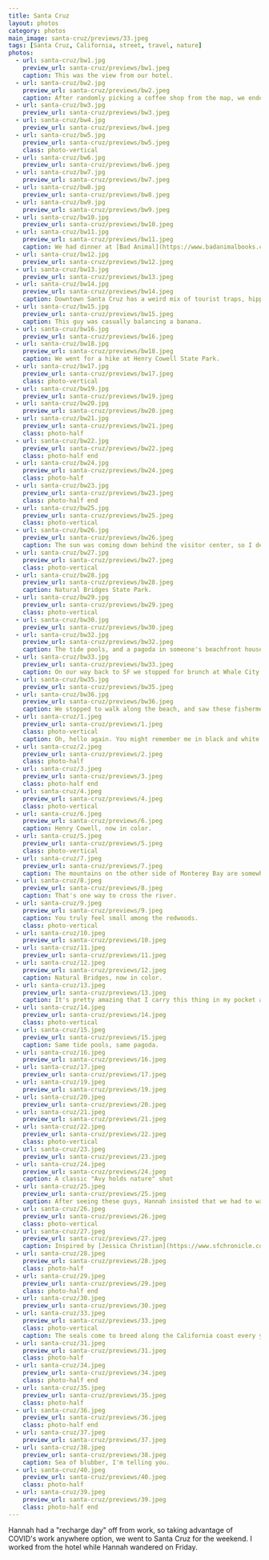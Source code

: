 ```yaml
---
title: Santa Cruz
layout: photos
category: photos
main_image: santa-cruz/previews/33.jpeg
tags: [Santa Cruz, California, street, travel, nature]
photos:
  - url: santa-cruz/bw1.jpg
    preview_url: santa-cruz/previews/bw1.jpeg
    caption: This was the view from our hotel.
  - url: santa-cruz/bw2.jpg
    preview_url: santa-cruz/previews/bw2.jpeg
    caption: After randomly picking a coffee shop from the map, we ended up at Shrine, a Catholic non-profit coffeehouse. The contrast with the surf-town vibes was perfectly embodied by these two statues across the street from each other.
  - url: santa-cruz/bw3.jpg
    preview_url: santa-cruz/previews/bw3.jpeg
  - url: santa-cruz/bw4.jpg
    preview_url: santa-cruz/previews/bw4.jpeg
  - url: santa-cruz/bw5.jpg
    preview_url: santa-cruz/previews/bw5.jpeg
    class: photo-vertical
  - url: santa-cruz/bw6.jpg
    preview_url: santa-cruz/previews/bw6.jpeg
  - url: santa-cruz/bw7.jpg
    preview_url: santa-cruz/previews/bw7.jpeg
  - url: santa-cruz/bw8.jpg
    preview_url: santa-cruz/previews/bw8.jpeg
  - url: santa-cruz/bw9.jpg
    preview_url: santa-cruz/previews/bw9.jpeg
  - url: santa-cruz/bw10.jpg
    preview_url: santa-cruz/previews/bw10.jpeg
  - url: santa-cruz/bw11.jpg
    preview_url: santa-cruz/previews/bw11.jpeg
    caption: We had dinner at [Bad Animal](https://www.badanimalbooks.com/). We had found this restaurant/bookshop combo somewhat randomly the previous time we'd visited Santa Cruz, and we'll continue going back for its amazing book selection and interesting food pairings. Of course, we left with 7 books between the two of us.
  - url: santa-cruz/bw12.jpg
    preview_url: santa-cruz/previews/bw12.jpeg
  - url: santa-cruz/bw13.jpg
    preview_url: santa-cruz/previews/bw13.jpeg
  - url: santa-cruz/bw14.jpg
    preview_url: santa-cruz/previews/bw14.jpeg
    caption: Downtown Santa Cruz has a weird mix of tourist traps, hippie stores, and the sameness of middle-America's Main Street. These guys were having a birthday party on the curb.
  - url: santa-cruz/bw15.jpg
    preview_url: santa-cruz/previews/bw15.jpeg
    caption: This guy was casually balancing a banana.
  - url: santa-cruz/bw16.jpg
    preview_url: santa-cruz/previews/bw16.jpeg
  - url: santa-cruz/bw18.jpg
    preview_url: santa-cruz/previews/bw18.jpeg
    caption: We went for a hike at Henry Cowell State Park.
  - url: santa-cruz/bw17.jpg
    preview_url: santa-cruz/previews/bw17.jpeg
    class: photo-vertical
  - url: santa-cruz/bw19.jpg
    preview_url: santa-cruz/previews/bw19.jpeg
  - url: santa-cruz/bw20.jpg
    preview_url: santa-cruz/previews/bw20.jpeg
  - url: santa-cruz/bw21.jpg
    preview_url: santa-cruz/previews/bw21.jpeg
    class: photo-half
  - url: santa-cruz/bw22.jpg
    preview_url: santa-cruz/previews/bw22.jpeg
    class: photo-half end
  - url: santa-cruz/bw24.jpg
    preview_url: santa-cruz/previews/bw24.jpeg
    class: photo-half
  - url: santa-cruz/bw23.jpg
    preview_url: santa-cruz/previews/bw23.jpeg
    class: photo-half end
  - url: santa-cruz/bw25.jpg
    preview_url: santa-cruz/previews/bw25.jpeg
    class: photo-vertical
  - url: santa-cruz/bw26.jpg
    preview_url: santa-cruz/previews/bw26.jpeg
    caption: The sun was coming down behind the visitor center, so I decided I'd experiment with this shot. I thought this would be way more blown out.
  - url: santa-cruz/bw27.jpg
    preview_url: santa-cruz/previews/bw27.jpeg
    class: photo-vertical
  - url: santa-cruz/bw28.jpg
    preview_url: santa-cruz/previews/bw28.jpeg
    caption: Natural Bridges State Park.
  - url: santa-cruz/bw29.jpg
    preview_url: santa-cruz/previews/bw29.jpeg
    class: photo-vertical
  - url: santa-cruz/bw30.jpg
    preview_url: santa-cruz/previews/bw30.jpeg
  - url: santa-cruz/bw32.jpg
    preview_url: santa-cruz/previews/bw32.jpeg
    caption: The tide pools, and a pagoda in someone's beachfront house.
  - url: santa-cruz/bw33.jpg
    preview_url: santa-cruz/previews/bw33.jpeg
    caption: On our way back to SF we stopped for brunch at Whale City Bakery along Highway 1. There were _so many_ birds.
  - url: santa-cruz/bw35.jpg
    preview_url: santa-cruz/previews/bw35.jpeg
  - url: santa-cruz/bw36.jpg
    preview_url: santa-cruz/previews/bw36.jpeg
    caption: We stopped to walk along the beach, and saw these fishermen. Yes, the studio messed up this photo while developing it.
  - url: santa-cruz/1.jpeg
    preview_url: santa-cruz/previews/1.jpeg
    class: photo-vertical
    caption: Oh, hello again. You might remember me in black and white from just a few scrolls up. I'm trying something new here, and sharing photos I took on my phone as I was going through Santa Cruz. It's remarkable how different my style is on film. Our tools influence our output.
  - url: santa-cruz/2.jpeg
    preview_url: santa-cruz/previews/2.jpeg
    class: photo-half
  - url: santa-cruz/3.jpeg
    preview_url: santa-cruz/previews/3.jpeg
    class: photo-half end
  - url: santa-cruz/4.jpeg
    preview_url: santa-cruz/previews/4.jpeg
    class: photo-vertical
  - url: santa-cruz/6.jpeg
    preview_url: santa-cruz/previews/6.jpeg
    caption: Henry Cowell, now in color.
  - url: santa-cruz/5.jpeg
    preview_url: santa-cruz/previews/5.jpeg
    class: photo-vertical
  - url: santa-cruz/7.jpeg
    preview_url: santa-cruz/previews/7.jpeg
    caption: The mountains on the other side of Monterey Bay are somewhat disorienting.
  - url: santa-cruz/8.jpeg
    preview_url: santa-cruz/previews/8.jpeg
    caption: That's one way to cross the river.
  - url: santa-cruz/9.jpeg
    preview_url: santa-cruz/previews/9.jpeg
    caption: You truly feel small among the redwoods.
    class: photo-vertical
  - url: santa-cruz/10.jpeg
    preview_url: santa-cruz/previews/10.jpeg
  - url: santa-cruz/11.jpeg
    preview_url: santa-cruz/previews/11.jpeg
  - url: santa-cruz/12.jpeg
    preview_url: santa-cruz/previews/12.jpeg
    caption: Natural Bridges, now in color.
  - url: santa-cruz/13.jpeg
    preview_url: santa-cruz/previews/13.jpeg
    caption: It's pretty amazing that I carry this thing in my pocket all day and can get shots like this out of it.
  - url: santa-cruz/14.jpeg
    preview_url: santa-cruz/previews/14.jpeg
    class: photo-vertical
  - url: santa-cruz/15.jpeg
    preview_url: santa-cruz/previews/15.jpeg
    caption: Same tide pools, same pagoda.
  - url: santa-cruz/16.jpeg
    preview_url: santa-cruz/previews/16.jpeg
  - url: santa-cruz/17.jpeg
    preview_url: santa-cruz/previews/17.jpeg
  - url: santa-cruz/19.jpeg
    preview_url: santa-cruz/previews/19.jpeg
  - url: santa-cruz/20.jpeg
    preview_url: santa-cruz/previews/20.jpeg
  - url: santa-cruz/21.jpeg
    preview_url: santa-cruz/previews/21.jpeg
  - url: santa-cruz/22.jpeg
    preview_url: santa-cruz/previews/22.jpeg
    class: photo-vertical
  - url: santa-cruz/23.jpeg
    preview_url: santa-cruz/previews/23.jpeg
  - url: santa-cruz/24.jpeg
    preview_url: santa-cruz/previews/24.jpeg
    caption: A classic "Avy holds nature" shot
  - url: santa-cruz/25.jpeg
    preview_url: santa-cruz/previews/25.jpeg
    caption: After seeing these guys, Hannah insisted that we had to watch Pixar's short film, _[Piper](https://pixar.fandom.com/wiki/Piper)_. It was awesome
  - url: santa-cruz/26.jpeg
    preview_url: santa-cruz/previews/26.jpeg
    class: photo-vertical
  - url: santa-cruz/27.jpeg
    preview_url: santa-cruz/previews/27.jpeg
    caption: Inspired by [Jessica Christian](https://www.sfchronicle.com/climate/article/California-elephant-seals-16830440.php), we went to Año Nuevo State Park to look at the elephant seals. I had run out of film, so the seals were an iPhone only experience, and likely the reason you got to see these color shots, too. I couldn't not share these.
  - url: santa-cruz/28.jpeg
    preview_url: santa-cruz/previews/28.jpeg
    class: photo-half
  - url: santa-cruz/29.jpeg
    preview_url: santa-cruz/previews/29.jpeg
    class: photo-half end
  - url: santa-cruz/30.jpeg
    preview_url: santa-cruz/previews/30.jpeg
  - url: santa-cruz/33.jpeg
    preview_url: santa-cruz/previews/33.jpeg
    class: photo-vertical
    caption: The seals come to breed along the California coast every year. It's a sea of blubber out there. You have to get the guided tour to get this close to the breeding grounds. I went in knowing nothing about the seals, and learned a lot - they're a much more interesting animal than I expected!
  - url: santa-cruz/31.jpeg
    preview_url: santa-cruz/previews/31.jpeg
    class: photo-half
  - url: santa-cruz/34.jpeg
    preview_url: santa-cruz/previews/34.jpeg
    class: photo-half end
  - url: santa-cruz/35.jpeg
    preview_url: santa-cruz/previews/35.jpeg
    class: photo-half
  - url: santa-cruz/36.jpeg
    preview_url: santa-cruz/previews/36.jpeg
    class: photo-half end
  - url: santa-cruz/37.jpeg
    preview_url: santa-cruz/previews/37.jpeg
  - url: santa-cruz/38.jpeg
    preview_url: santa-cruz/previews/38.jpeg
    caption: Sea of blubber, I'm telling you.
  - url: santa-cruz/40.jpeg
    preview_url: santa-cruz/previews/40.jpeg
    class: photo-half
  - url: santa-cruz/39.jpeg
    preview_url: santa-cruz/previews/39.jpeg
    class: photo-half end
---
```

Hannah had a "recharge day" off from work, so taking advantage of COVID's work anywhere option, we went to Santa Cruz for the weekend. I worked from the hotel while Hannah wandered on Friday.